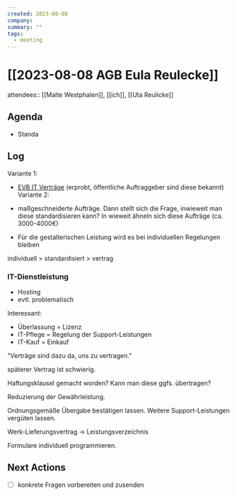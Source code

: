 ```yaml
---
created: 2023-08-08
company: 
summary: ""
tags:
  - meeting
---
```


# [[2023-08-08 AGB Eula Reulecke]]

attendees:: [[Malte Westphalen]], [[ich]], [[Uta Reulicke]]

## Agenda

- Standa

## Log

Variante 1:

- [EVB IT Verträge](https://www.cio.bund.de/Webs/CIO/DE/digitale-loesungen/it-beschaffung/evb-it-und-bvb/evb-it/evb-it-node.html) (erprobt, öffentliche Auftraggeber sind diese bekannt)
  Variante 2:
- maßgeschneiderte Aufträge. Dann stellt sich die Frage, inwieweit man diese standardisieren kann? In wieweit ähneln sich diese Aufträge (ca. 3000-4000€)

- Für die gestalterischen Leistung wird es bei individuellen Regelungen bleiben

individuell > standardisiert > vertrag

### IT-Dienstleistung

- Hosting
- evtl. problematisch

Interessant:

- Überlassung = Lizenz
- IT-Pflege = Regelung der Support-Leistungen
- IT-Kauf = Einkauf

"Verträge sind dazu da, uns zu vertragen."

späterer Vertrag ist schwierig.

Haftungsklausel gemacht worden? Kann man diese ggfs. übertragen?

Reduzierung der Gewährleistung.

Ordnungsgemäße Übergabe bestätigen lassen. Weitere Support-Leistungen vergüten lassen.

Werk-Lieferungsvertrag -> Leistungsverzeichnis

Formulare individuell programmieren.

## Next Actions

- [ ] konkrete Fragen vorbereiten und zusenden
